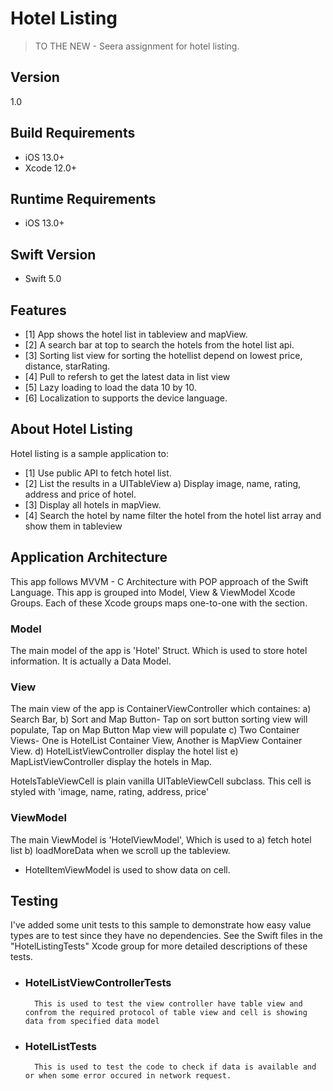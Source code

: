 # Hotel Listing
> TO THE NEW -  Seera  assignment  for hotel listing.

## Version
1.0

## Build Requirements

- iOS 13.0+
- Xcode 12.0+

## Runtime Requirements
- iOS 13.0+

## Swift Version
- Swift 5.0

## Features

- [1] App shows the hotel list in tableview and mapView.
- [2] A search bar at top to search the hotels from the hotel list api.
- [3] Sorting list view for sorting the hotellist depend on lowest price, distance, starRating.
- [4] Pull to refersh to get the latest data in list view
- [5] Lazy loading to load the data 10 by 10.
- [6] Localization to supports the device language. 

## About Hotel Listing 

Hotel listing is a sample application to:
- [1] Use public API to fetch hotel list. 
- [2] List the results in a UITableView
        a) Display image, name, rating, address and price of hotel.
- [3] Display all hotels in mapView.
- [4] Search the hotel by name filter the hotel from the hotel list array and show them in tableview


## Application Architecture
This app follows MVVM - C Architecture with POP approach of the Swift Language.
This app is grouped into Model, View & ViewModel Xcode Groups. Each of these Xcode groups maps one-to-one with the section.

### Model
The main model of the app is 'Hotel' Struct. Which is used to store hotel information. It is actually a Data Model.

### View
The main view of the app is ContainerViewController which containes:
    a) Search Bar,
    b) Sort and Map Button- Tap on sort button sorting view will populate, Tap on Map Button Map view will populate
    c) Two Container Views- One is HotelList Container View, Another is MapView Container View.
    d) HotelListViewController display the hotel list
    e) MapListViewController display the hotels in Map.

HotelsTableViewCell is plain vanilla UITableViewCell subclass. This cell is styled with 'image, name, rating, address, price'

### ViewModel
The main ViewModel is 'HotelViewModel', Which is used to
a) fetch hotel list
b) loadMoreData when we scroll up the tableview.

+ HotelItemViewModel is used to show data on cell.

## Testing
I've added some unit tests to this sample to demonstrate how easy value types are to test since they have no dependencies. See the Swift files in the "HotelListingTests" Xcode group for more detailed descriptions of these tests.

+ ### HotelListViewControllerTests
        This is used to test the view controller have table view and confrom the required protocol of table view and cell is showing data from specified data model

+ ### HotelListTests
        This is used to test the code to check if data is available and or when some error occured in network request.


